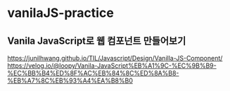 # vanilaJS-practice
## Vanila JavaScript로 웹 컴포넌트 만들어보기

https://junilhwang.github.io/TIL/Javascript/Design/Vanilla-JS-Component/  
https://velog.io/@loopy/Vanila-JavaScript%EB%A1%9C-%EC%9B%B9-%EC%BB%B4%ED%8F%AC%EB%84%8C%ED%8A%B8-%EB%A7%8C%EB%93%A4%EA%B8%B0
